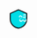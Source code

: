  <svg
                  width="40"
                  height="40"
                  viewBox="0 0 24 24"
                  fill="none"
                  xmlns="http://www.w3.org/2000/svg"
                  className="fill-current text-cyan-500"
                >
                  <path
                    d="M12 2L3 6V12C3 17 6.5 21 12 22C17.5 21 21 17 21 12V6L12 2Z"
                    stroke="black"
                    strokeWidth="1"
                    strokeLinecap="round"
                    strokeLinejoin="round"
                    fill="#00dde6"
                  />
                  <text
                    x="12"
                    y="15"
                    fontSize="10"
                    fontWeight="bold"
                    fill="white"
                    textAnchor="middle"
                    fontFamily="'Arial', sans-serif"
                  >
                    ಜಿ
                  </text>
                </svg>